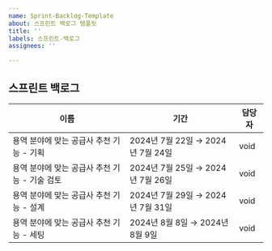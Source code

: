 ```yaml
---
name: Sprint-Backlog-Template
about: 스프린트 백로그 템플릿
title: ''
labels: 스프린트-백로그
assignees: ''

---
```


## 스프린트 백로그

| 이름                                 | 기간                               | 담당자 |
|--------------------------------------|------------------------------------|--------|
| 용역 분야에 맞는 공급사 추천 기능 - 기획 | 2024년 7월 22일 → 2024년 7월 24일 | void   |
| 용역 분야에 맞는 공급사 추천 기능 - 기술 검토 | 2024년 7월 25일 → 2024년 7월 26일 | void   |
| 용역 분야에 맞는 공급사 추천 기능 - 설계 | 2024년 7월 29일 → 2024년 7월 31일 | void   |
| 용역 분야에 맞는 공급사 추천 기능 - 세팅 | 2024년 8월 8일 → 2024년 8월 9일   | void   |
